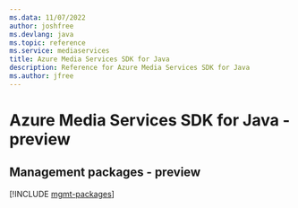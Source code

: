 ```yaml
---
ms.data: 11/07/2022
author: joshfree
ms.devlang: java
ms.topic: reference
ms.service: mediaservices
title: Azure Media Services SDK for Java
description: Reference for Azure Media Services SDK for Java
ms.author: jfree
---
```

# Azure Media Services SDK for Java - preview

## Management packages - preview
[!INCLUDE [mgmt-packages](media-services-mgmt-index.md)]